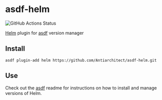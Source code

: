# asdf-helm

![GitHub Actions Status](https://github.com/Antiarchitect/asdf-helm/workflows/Test/badge.svg?branch=master)

[Helm](https://github.com/helm/helm) plugin for [asdf](https://github.com/asdf-vm/asdf) version manager

## Install

```
asdf plugin-add helm https://github.com/Antiarchitect/asdf-helm.git
```

## Use

Check out the [asdf](https://github.com/asdf-vm/asdf) readme for instructions on how to install and manage versions of Helm.
